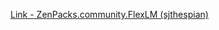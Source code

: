 [Link - ZenPacks.community.FlexLM (sjthespian)](https://github.com/sjthespian/ZenPacks.community.FlexLM)
